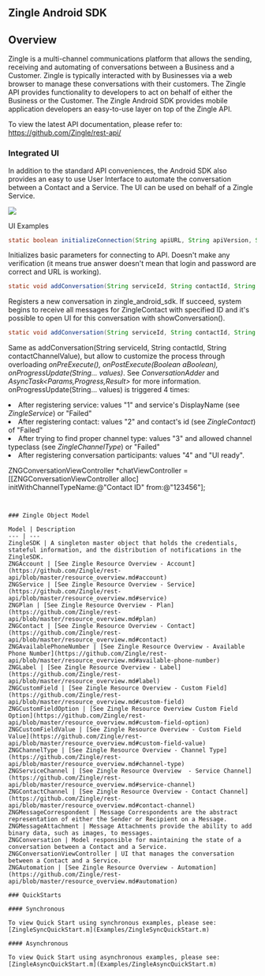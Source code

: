 ## Zingle Android SDK

## Overview

Zingle is a multi-channel communications platform that allows the sending, receiving and automating of conversations between a Business and a Customer.  Zingle is typically interacted with by Businesses via a web browser to manage these conversations with their customers.  The Zingle API provides functionality to developers to act on behalf of either the Business or the Customer.  The Zingle Android SDK provides mobile application developers an easy-to-use layer on top of the Zingle API.

To view the latest API documentation, please refer to: https://github.com/Zingle/rest-api/

### Integrated UI

In addition to the standard API conveniences, the Android SDK also provides an easy to use User Interface to automate the conversation between a Contact and a Service.  The UI can be used on behalf of a Zingle Service.

![](https://github.com/Zingle/android-sdk/blob/master/docs/resources/EmulScreenshot.tiff)

UI Examples
```java
static boolean initializeConnection(String apiURL, String apiVersion, String token, String password);
```
Initializes basic parameters for connecting to API. Doesn't make any verification (it means true answer doesn't mean that login and password are correct and URL is working).

```java
static void addConversation(String serviceId, String contactId, String contactChannelValue);
```
Registers a new conversation in zingle_android_sdk. If succeed, system begins to receive all messages for ZingleContact with specified ID
and it's possible to open UI for this conversation with showConversation().

```java
static void addConversation(String serviceId, String contactId, String contactChannelValue, ConversationAdderBase ca)
```
Same as addConversation(String serviceId, String contactId, String contactChannelValue), but allow to customize the process
through overloading <i>onPreExecute(), onPostExecute(Boolean aBoolean), onProgressUpdate(String... values)</i>.
See <i>ConversationAdder</i> and <i>AsyncTask<Params,Progress,Result></i> for more information.
<br>
onProgressUpdate(String... values) is triggered 4 times:<br>
<bl>
<li>After registering service: values "1" and service's DisplayName (see <i>ZingleService</i>) or "Failed"</li>
<li>After registering contact: values "2" and contact's id (see <i>ZingleContact</i>) of "Failed"</li>
<li>After trying to find proper channel type: values "3" and allowed channel typeclass (see <i>ZingleChannelType</i>) or "Failed"</li>
<li>After registering conversation participants: values "4" and "UI ready".</li>
</bl>


ZNGConversationViewController *chatViewController = [[ZNGConversationViewController alloc] initWithChannelTypeName:@"Contact ID" from:@"123456"];
```


### Zingle Object Model

Model | Description
--- | ---
ZingleSDK | A singleton master object that holds the credentials, stateful information, and the distribution of notifications in the ZingleSDK.
ZNGAccount | [See Zingle Resource Overview - Account](https://github.com/Zingle/rest-api/blob/master/resource_overview.md#account)
ZNGService | [See Zingle Resource Overview - Service](https://github.com/Zingle/rest-api/blob/master/resource_overview.md#service)
ZNGPlan | [See Zingle Resource Overview - Plan](https://github.com/Zingle/rest-api/blob/master/resource_overview.md#plan)
ZNGContact | [See Zingle Resource Overview - Contact](https://github.com/Zingle/rest-api/blob/master/resource_overview.md#contact)
ZNGAvailablePhoneNumber | [See Zingle Resource Overview - Available Phone Number](https://github.com/Zingle/rest-api/blob/master/resource_overview.md#available-phone-number)
ZNGLabel | [See Zingle Resource Overview - Label](https://github.com/Zingle/rest-api/blob/master/resource_overview.md#label)
ZNGCustomField | [See Zingle Resource Overview - Custom Field](https://github.com/Zingle/rest-api/blob/master/resource_overview.md#custom-field)
ZNGCustomFieldOption | [See Zingle Resource Overview Custom Field Option](https://github.com/Zingle/rest-api/blob/master/resource_overview.md#custom-field-option)
ZNGCustomFieldValue | [See Zingle Resource Overview - Custom Field Value](https://github.com/Zingle/rest-api/blob/master/resource_overview.md#custom-field-value)
ZNGChannelType | [See Zingle Resource Overview - Channel Type](https://github.com/Zingle/rest-api/blob/master/resource_overview.md#channel-type)
ZNGServiceChannel | [See Zingle Resource Overview  - Service Channel](https://github.com/Zingle/rest-api/blob/master/resource_overview.md#service-channel)
ZNGContactChannel | [See Zingle Resource Overview - Contact Channel](https://github.com/Zingle/rest-api/blob/master/resource_overview.md#contact-channel)
ZNGMessageCorrespondent | Message Correspondents are the abstract representation of either the Sender or Recipient on a Message.
ZNGMessageAttachment | Message Attachments provide the ability to add binary data, such as images, to messages.
ZNGConversation | Model responsible for maintaining the state of a conversation between a Contact and a Service.
ZNGConversationViewController | UI that manages the conversation between a Contact and a Service.
ZNGAutomation | [See Zingle Resource Overview - Automation](https://github.com/Zingle/rest-api/blob/master/resource_overview.md#automation)

### QuickStarts

#### Synchronous

To view Quick Start using synchronous examples, please see: [ZingleSyncQuickStart.m](Examples/ZingleSyncQuickStart.m)

#### Asynchronous

To view Quick Start using asynchronous examples, please see: [ZingleAsyncQuickStart.m](Examples/ZingleAsyncQuickStart.m)
